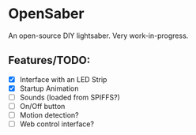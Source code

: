 # OpenSaber
An open-source DIY lightsaber. Very work-in-progress.

## Features/TODO: 
- [x] Interface with an LED Strip
- [x] Startup Animation 
- [ ] Sounds (loaded from SPIFFS?)
- [ ] On/Off button
- [ ] Motion detection?
- [ ] Web control interface?

